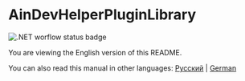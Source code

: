# AinDevHelperPluginLibrary

![.NET worflow status badge](https://github.com/AllineedRu/AinDevHelperPluginLibrary/actions/workflows/dotnet.yml/badge.svg?branch=master)

You are viewing the English version of this README.

You can also read this manual in other languages: [Русский](README-ru.md) | [German](README-de.md)
